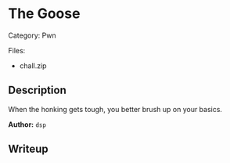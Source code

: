 # The Goose

Category: Pwn

Files:
- chall.zip

## Description

When the honking gets tough, you better brush up on your basics.

**Author:** `dsp`

## Writeup